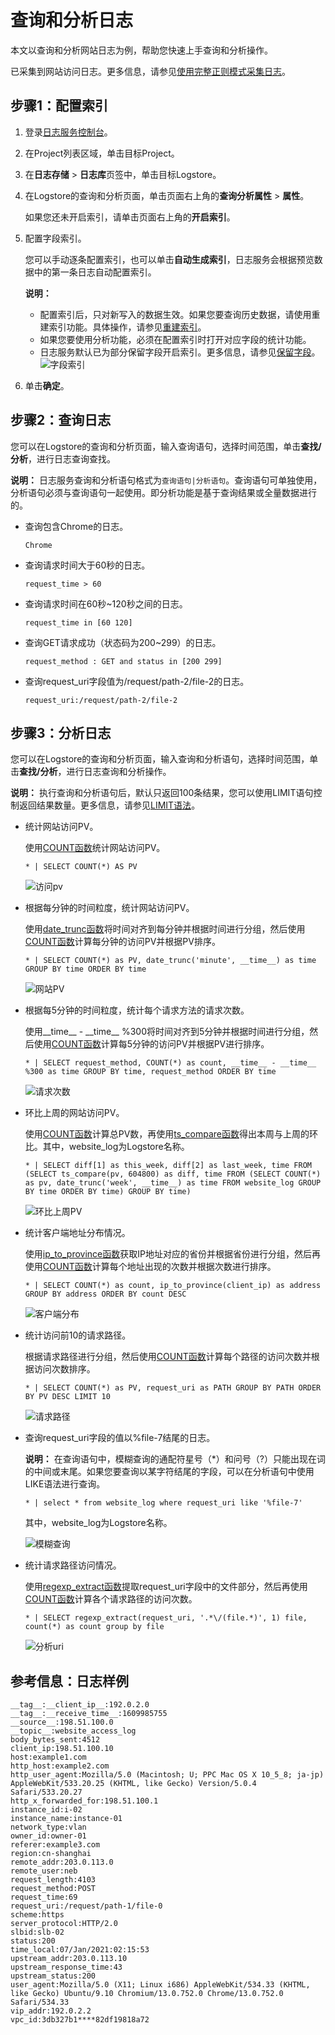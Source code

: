 # 查询和分析日志

本文以查询和分析网站日志为例，帮助您快速上手查询和分析操作。

已采集到网站访问日志。更多信息，请参见[使用完整正则模式采集日志](/cn.zh-CN/数据采集/Logtail采集/采集文本日志/使用完整正则模式采集日志.md)。

## 步骤1：配置索引

1.  登录[日志服务控制台](https://sls.console.aliyun.com)。

2.  在Project列表区域，单击目标Project。

3.  在**日志存储** \> **日志库**页签中，单击目标Logstore。

4.  在Logstore的查询和分析页面，单击页面右上角的**查询分析属性** \> **属性**。

    如果您还未开启索引，请单击页面右上角的**开启索引**。

5.  配置字段索引。

    您可以手动逐条配置索引，也可以单击**自动生成索引**，日志服务会根据预览数据中的第一条日志自动配置索引。

    **说明：**

    -   配置索引后，只对新写入的数据生效。如果您要查询历史数据，请使用重建索引功能。具体操作，请参见[重建索引](/cn.zh-CN/查询与分析/查询语法与功能/重建索引.md)。
    -   如果您要使用分析功能，必须在配置索引时打开对应字段的统计功能。
    -   日志服务默认已为部分保留字段开启索引。更多信息，请参见[保留字段](/cn.zh-CN/产品简介/限制说明/保留字段.md)。
    ![字段索引](https://static-aliyun-doc.oss-accelerate.aliyuncs.com/assets/img/zh-CN/6237060161/p210834.png)

6.  单击**确定**。


## 步骤2：查询日志

您可以在Logstore的查询和分析页面，输入查询语句，选择时间范围，单击**查找/分析**，进行日志查询查找。

**说明：** 日志服务查询和分析语句格式为`查询语句|分析语句`。查询语句可单独使用，分析语句必须与查询语句一起使用。即分析功能是基于查询结果或全量数据进行的。

-   查询包含Chrome的日志。

    ```
    Chrome
    ```

-   查询请求时间大于60秒的日志。

    ```
    request_time > 60
    ```

-   查询请求时间在60秒~120秒之间的日志。

    ```
    request_time in [60 120]
    ```

-   查询GET请求成功（状态码为200~299）的日志。

    ```
    request_method : GET and status in [200 299]
    ```

-   查询request\_uri字段值为/request/path-2/file-2的日志。

    ```
    request_uri:/request/path-2/file-2
    ```


## 步骤3：分析日志

您可以在Logstore的查询和分析页面，输入查询和分析语句，选择时间范围，单击**查找/分析**，进行日志查询和分析操作。

**说明：** 执行查询和分析语句后，默认只返回100条结果，您可以使用LIMIT语句控制返回结果数量。更多信息，请参见[LIMIT语法](/cn.zh-CN/查询与分析/SQL分析语法与功能/LIMIT语法.md)。

-   统计网站访问PV。

    使用[COUNT函数](/cn.zh-CN/查询与分析/SQL分析语法与功能/通用聚合函数.md)统计网站访问PV。

    ```
    * | SELECT COUNT(*) AS PV
    ```

    ![访问pv](https://static-aliyun-doc.oss-accelerate.aliyuncs.com/assets/img/zh-CN/8026760161/p224709.png)

-   根据每分钟的时间粒度，统计网站访问PV。

    使用[date\_trunc函数](/cn.zh-CN/查询与分析/SQL分析语法与功能/日期和时间函数.md)将时间对齐到每分钟并根据时间进行分组，然后使用[COUNT函数](/cn.zh-CN/查询与分析/SQL分析语法与功能/通用聚合函数.md)计算每分钟的访问PV并根据PV排序。

    ```
    * | SELECT COUNT(*) as PV, date_trunc('minute', __time__) as time GROUP BY time ORDER BY time
    ```

    ![网站PV](https://static-aliyun-doc.oss-accelerate.aliyuncs.com/assets/img/zh-CN/8026760161/p224710.png)

-   根据每5分钟的时间粒度，统计每个请求方法的请求次数。

    使用\_\_time\_\_ - \_\_time\_\_ %300将时间对齐到5分钟并根据时间进行分组，然后使用[COUNT函数](/cn.zh-CN/查询与分析/SQL分析语法与功能/通用聚合函数.md)计算每5分钟的访问PV并根据PV进行排序。

    ```
    * | SELECT request_method, COUNT(*) as count, __time__ - __time__ %300 as time GROUP BY time, request_method ORDER BY time
    ```

    ![请求次数](https://static-aliyun-doc.oss-accelerate.aliyuncs.com/assets/img/zh-CN/8026760161/p224711.png)

-   环比上周的网站访问PV。

    使用[COUNT函数](/cn.zh-CN/查询与分析/SQL分析语法与功能/通用聚合函数.md)计算总PV数，再使用[ts\_compare函数](/cn.zh-CN/查询与分析/SQL分析语法与功能/同比和环比函数.md)得出本周与上周的环比。其中，website\_log为Logstore名称。

    ```
    * | SELECT diff[1] as this_week, diff[2] as last_week, time FROM (SELECT ts_compare(pv, 604800) as diff, time FROM (SELECT COUNT(*) as pv, date_trunc('week', __time__) as time FROM website_log GROUP BY time ORDER BY time) GROUP BY time)
    ```

    ![环比上周PV](https://static-aliyun-doc.oss-accelerate.aliyuncs.com/assets/img/zh-CN/0418860161/p224805.png)

-   统计客户端地址分布情况。

    使用[ip\_to\_province函数](/cn.zh-CN/查询与分析/SQL分析语法与功能/IP地理函数.md)获取IP地址对应的省份并根据省份进行分组，然后再使用[COUNT函数](/cn.zh-CN/查询与分析/SQL分析语法与功能/通用聚合函数.md)计算每个地址出现的次数并根据次数进行排序。

    ```
    * | SELECT COUNT(*) as count, ip_to_province(client_ip) as address GROUP BY address ORDER BY count DESC
    ```

    ![客户端分布](https://static-aliyun-doc.oss-accelerate.aliyuncs.com/assets/img/zh-CN/8026760161/p224714.png)

-   统计访问前10的请求路径。

    根据请求路径进行分组，然后使用[COUNT函数](/cn.zh-CN/查询与分析/SQL分析语法与功能/通用聚合函数.md)计算每个路径的访问次数并根据访问次数排序。

    ```
    * | SELECT COUNT(*) as PV, request_uri as PATH GROUP BY PATH ORDER BY PV DESC LIMIT 10
    ```

    ![请求路径](https://static-aliyun-doc.oss-accelerate.aliyuncs.com/assets/img/zh-CN/8026760161/p224715.png)

-   查询request\_uri字段的值以%file-7结尾的日志。

    **说明：** 在查询语句中，模糊查询的通配符星号（\*）和问号（?）只能出现在词的中间或末尾。如果您要查询以某字符结尾的字段，可以在分析语句中使用LIKE语法进行查询。

    ```
    * | select * from website_log where request_uri like '%file-7'
    ```

    其中，website\_log为Logstore名称。

    ![模糊查询](https://static-aliyun-doc.oss-accelerate.aliyuncs.com/assets/img/zh-CN/8026760161/p224716.png)

-   统计请求路径访问情况。

    使用[regexp\_extract函数](/cn.zh-CN/查询与分析/SQL分析语法与功能/正则式函数.md)提取request\_uri字段中的文件部分，然后再使用[COUNT函数](/cn.zh-CN/查询与分析/SQL分析语法与功能/通用聚合函数.md)计算各个请求路径的访问次数。

    ```
    * | SELECT regexp_extract(request_uri, '.*\/(file.*)', 1) file, count(*) as count group by file
    ```

    ![分析uri](https://static-aliyun-doc.oss-accelerate.aliyuncs.com/assets/img/zh-CN/5051860161/p224727.png)


## 参考信息：日志样例

```
__tag__:__client_ip__:192.0.2.0
__tag__:__receive_time__:1609985755
__source__:198.51.100.0
__topic__:website_access_log
body_bytes_sent:4512
client_ip:198.51.100.10
host:example1.com
http_host:example2.com
http_user_agent:Mozilla/5.0 (Macintosh; U; PPC Mac OS X 10_5_8; ja-jp) AppleWebKit/533.20.25 (KHTML, like Gecko) Version/5.0.4 Safari/533.20.27
http_x_forwarded_for:198.51.100.1
instance_id:i-02
instance_name:instance-01
network_type:vlan
owner_id:owner-01
referer:example3.com
region:cn-shanghai
remote_addr:203.0.113.0
remote_user:neb
request_length:4103
request_method:POST
request_time:69
request_uri:/request/path-1/file-0
scheme:https
server_protocol:HTTP/2.0
slbid:slb-02
status:200
time_local:07/Jan/2021:02:15:53
upstream_addr:203.0.113.10
upstream_response_time:43
upstream_status:200
user_agent:Mozilla/5.0 (X11; Linux i686) AppleWebKit/534.33 (KHTML, like Gecko) Ubuntu/9.10 Chromium/13.0.752.0 Chrome/13.0.752.0 Safari/534.33
vip_addr:192.0.2.2
vpc_id:3db327b1****82df19818a72
```

